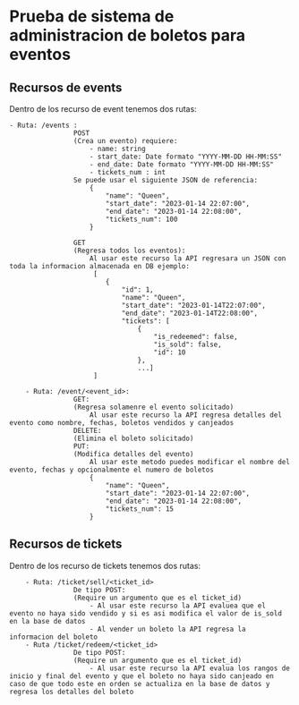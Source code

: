# Prueba de sistema de administracion de boletos para eventos

## Recursos de events

Dentro de los recurso de event tenemos dos rutas:

    - Ruta: /events :
                    POST 
                    (Crea un evento) requiere:
                        - name: string
                        - start_date: Date formato "YYYY-MM-DD HH-MM:SS"
                        - end_date: Date formato "YYYY-MM-DD HH-MM:SS"
                        - tickets_num : int
                    Se puede usar el siguiente JSON de referencia:
                        {
                            "name": "Queen",
                            "start_date": "2023-01-14 22:07:00",
                            "end_date": "2023-01-14 22:08:00",
                            "tickets_num": 100
                        }

                    GET
                    (Regresa todos los eventos):
                        Al usar este recurso la API regresara un JSON con toda la informacion almacenada en DB ejemplo:
                         [
                            {
                                "id": 1,
                                "name": "Queen",
                                "start_date": "2023-01-14T22:07:00",
                                "end_date": "2023-01-14T22:08:00",
                                "tickets": [
                                    {
                                        "is_redeemed": false,
                                        "is_sold": false,
                                        "id": 10
                                    },
                                    ...]
                         ]

        - Ruta: /event/<event_id>:
                    GET:
                    (Regresa solamenre el evento solicitado)
                        Al usar este recurso la API regresa detalles del evento como nombre, fechas, boletos vendidos y canjeados
                    DELETE:
                    (Elimina el boleto solicitado)
                    PUT:
                    (Modifica detalles del evento)
                        Al usar este metodo puedes modificar el nombre del evento, fechas y opcionalmente el numero de boletos
                        {
                            "name": "Queen",
                            "start_date": "2023-01-14 22:07:00",
                            "end_date": "2023-01-14 22:08:00",
                            "tickets_num": 15
                        }

## Recursos de tickets

Dentro de los recurso de tickets tenemos dos rutas:

        - Ruta: /ticket/sell/<ticket_id>
                    De tipo POST:
                    (Require un argumento que es el ticket_id)
                        - Al usar este recurso la API evaluea que el evento no haya sido vendido y si es asi modifica el valor de is_sold en la base de datos
                        - Al vender un boleto la API regresa la informacion del boleto
        - Ruta /ticket/redeem/<ticket_id>
                    De tipo POST:
                    (Require un argumento que es el ticket_id)
                        - Al usar este recurso la API evalua los rangos de inicio y final del evento y que el boleto no haya sido canjeado en caso de que todo este en orden se actualiza en la base de datos y regresa los detalles del boleto
